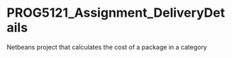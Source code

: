 # PROG5121_Assignment_DeliveryDetails
Netbeans project that calculates the cost of a package in a category
